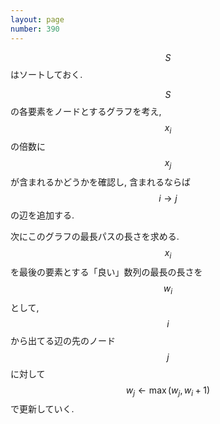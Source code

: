 ```yaml
---
layout: page
number: 390
---
```

$$ S $$ はソートしておく.

$$ S $$ の各要素をノードとするグラフを考え, $$ x_i $$ の倍数に $$ x_j $$ が含まれるかどうかを確認し, 含まれるならば $$ i \rightarrow j $$ の辺を追加する.

次にこのグラフの最長パスの長さを求める. $$ x_i $$ を最後の要素とする「良い」数列の最長の長さを $$ w_i $$ として, $$ i $$ から出てる辺の先のノード $$ j $$ に対して $$ w_j \leftarrow \max(w_j, w_i+1) $$ で更新していく.
